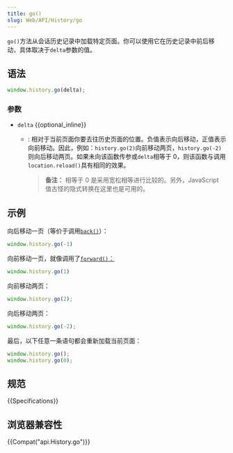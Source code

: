 ```yaml
---
title: go()
slug: Web/API/History/go
---
```


`go()`方法从会话历史记录中加载特定页面。你可以使用它在历史记录中前后移动，具体取决于`delta`参数的值。

## 语法

```js
window.history.go(delta);
```

### 参数

- `delta` {{optional_inline}}

  - : 相对于当前页面你要去往历史页面的位置。负值表示向后移动，正值表示向前移动。因此，例如：`history.go(2)`向前移动两页，`history.go(-2)`则向后移动两页。如果未向该函数传参或`delta`相等于 0，则该函数与调用`location.reload()`具有相同的效果。

    > **备注：** 相等于 0 是采用宽松相等进行比较的。另外，JavaScript 值古怪的隐式转换在这里也是可用的。

## 示例

向后移动一页（等价于调用[`back()`](/zh-CN/docs/Web/API/History/back)）：

```js
window.history.go(-1)
```

向前移动一页，就像调用了[`forward()`：](/zh-CN/docs/Web/API/History/forward)

```js
window.history.go(1)
```

向前移动两页：

```js
window.history.go(2);
```

向后移动两页：

```js
window.history.go(-2);
```

最后，以下任意一条语句都会重新加载当前页面：

```js
window.history.go();
window.history.go(0);
```

## 规范

{{Specifications}}

## 浏览器兼容性

{{Compat("api.History.go")}}
